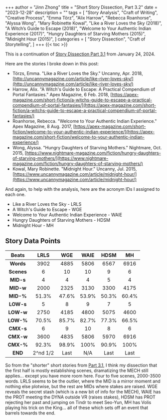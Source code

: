 +++
author = "Jinn Zhong"
title = "Short Story Dissection, Part 3.2"
date = "2023-12-28"
description = ""
tags = [
    "Story Analysis",
    "Craft of Writing",
    "Creative Process",
    "Emma Törz",
    "Alix Harrow",
    "Rebecca Roanhorse",
    "Alyssa Wong",
    "Mary Robinette Kowal",
    "Like a River Loves the Sky (2018)",
    "A Witch’s Guide to Escape (2018)",
    "Welcome to Your Authentic Indian Experience (2017)",
    "Hungry Daughters of Starving Mothers (2015)",
    "Midnight Hour (2015)",
]
categories = [
    "Story Dissection",
    "Craft of Storytelling",
]
+++
{{< toc >}}

This is a continuation of [Story Dissection Part 3.1](https://journal.jinnzhong.com/short-story-dissection-part-3.1/) from January 24, 2024.

Here are the stories I broke down in this post:

* Törzs, Emma. "Like a River Loves the Sky." Uncanny, Apr. 2018, [http://uncannymagazine.com/article/like-river-loves-sky/](http://uncannymagazine.com/article/like-river-loves-sky/)
* Harrow, Alix. "A Witch's Guide to Escape: A Practical Compendium of Portal Fantasies." Apex Magazine, 6 Feb. 2018, [https://apex-magazine.com/short-fiction/a-witchs-guide-to-escape-a-practical-compendium-of-portal-fantasies/](https://apex-magazine.com/short-fiction/a-witchs-guide-to-escape-a-practical-compendium-of-portal-fantasies/)
* Roanhorse, Rebecca. "Welcome to Your Authentic Indian Experience." Apex Magazine, 8 Aug. 2017, [https://apex-magazine.com/short-fiction/welcome-to-your-authentic-indian-experience/](https://apex-magazine.com/short-fiction/welcome-to-your-authentic-indian-experience/)
* Wong, Alyssa. "Hungry Daughters of Starving Mothers." Nightmare, Oct. 2015, [https://www.nightmare-magazine.com/fiction/hungry-daughters-of-starving-mothers/](https://www.nightmare-magazine.com/fiction/hungry-daughters-of-starving-mothers/)
* Kowal, Mary Robinette. "Midnight Hour." Uncanny, Jul. 2015, [https://www.uncannymagazine.com/article/midnight-hour/](https://www.uncannymagazine.com/article/midnight-hour/)

And again, to help with the analysis, here are the acronym IDs I assigned to each one.

* Like a River Loves the Sky - LRLS
* A Witch's Guide to Escape - WGE
* Welcome to Your Authentic Indian Experience - WAIE
* Hungry Daughters of Starving Mothers - HDSM
* Midnight Hour - MH

## Story Data Points

| Beats | LRLS | WGE | WAIE | HDSM | MH |
| :---: | :---: | :---: | :---: | :---: | :---: |
| **Words** | 3902 | 4885 | 5806 | 6567 | 6916 |
| **Scenes** | 6 | 10 | 10 | 9 | 6 |
| **MID-s** | 4 | 4 | 4 | 5 | 4 |
| **MID-w** | 2000 | 2325 | 3130 | 3300 | 4175 |
| **MID-%** | 51.3% | 47.6% | 53.9% | 50.3% | 60.4% |
| **LOW-s** | 5 | 8 | 9 | 7 | 5 |
| **LOW-w** | 2750 | 4185 | 4800 | 5075 | 4600 |
| **LOW-%** | 70.5% | 85.7% | 82.7% | 77.3% | 66.5% |
| **CMX-s** | 6 | 9 | 10 | 8 | 6 |
| **CMX-w** | 3600 | 4835 | 5806 | 5970 | 6916 |
| **CMX-%** | 92.3% | 98.9% | 100% | 90.9% | 100% |
| **END** | 2^nd 1/2 | Last | N/A | Last | Last |

So from the "shorter" short stories from [Part 3.1](https://journal.jinnzhong.com/short-story-dissection-part-3.1/), I think my dissection that the first half is mostly establishing scenes, dramatizing the MECH still applies... except you have more room here. Four to five scenes, 2000-3500 words. LRLS seems to be the outlier, where the MID is a mirror moment and nothing else plotwise, but the rest are MIDs where stakes are raised. WGE reveals the secret stash (which is a new bit of info for the MECH), WAIE has the PROT meeting the DYNA outside VR (raises stakes), HDSM has PROT rejecting her past and jumping on Tindr to meet Seo-Yun, MH has Volis playing his trick on the King... all of these which sets off an event that barrels towards the end.










